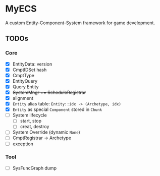 # MyECS

A custom Entity-Component-System framework for game development.

## TODOs

### Core

- [x] EntityData: version
- [x] CmptIDSet hash
- [x] CmptType
- [x] EntityQuery
- [x] Query Entity
- [x]  ~~SystemMngr += ScheduleRegistrar~~
- [x] alignment
- [x] `Entity` alias table: `Entity::idx -> (Archetype, idx)`
- [x] `Entity` as special `Component` stored in `Chunk`
- [ ] System lifecycle
    - [ ] start, stop
    - [ ] creat, destroy
- [ ] System Override (dynamic `None`)
- [ ] CmptRegistrar -> Archetype
- [ ] exception

### Tool

- [ ] SysFuncGraph dump
